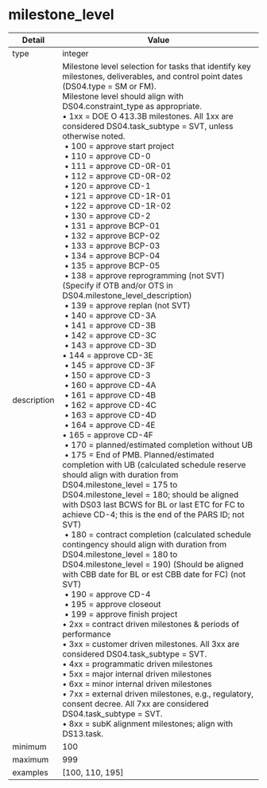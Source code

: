 # milestone_level
| Detail | Value |
| ------ | ----- |
| type | integer |
| description | Milestone level selection for tasks that identify key milestones, deliverables, and control point dates (DS04.type = SM or FM).<br/>Milestone level should align with DS04.constraint_type as appropriate.<br/> • 1xx = DOE O 413.3B milestones. All 1xx are considered DS04.task_subtype = SVT, unless otherwise noted.<br/>​	 • 100 = approve start project<br/>​	 • 110 = approve CD-0<br/>​	 • 111 = approve CD-0R-01<br/>​	 • 112 = approve CD-0R-02<br/>​	 • 120 = approve CD-1<br/>​	 • 121 = approve CD-1R-01<br/>​	 • 122 = approve CD-1R-02<br/>​	 • 130 = approve CD-2<br/>​	 • 131 = approve BCP-01<br/>​	 • 132 = approve BCP-02<br/>​	 • 133 = approve BCP-03<br/>​	 • 134 = approve BCP-04<br/>​	 • 135 = approve BCP-05<br/>​	 • 138 = approve reprogramming (not SVT) (Specify if OTB and/or OTS in DS04.milestone_level_description)<br/>​	 • 139 = approve replan (not SVT)<br/>​	 • 140 = approve CD-3A<br/>​	 • 141 = approve CD-3B<br/>​	 • 142 = approve CD-3C<br/>​	 • 143 = approve CD-3D<br/>​	 • 144 = approve CD-3E<br/>​	 • 145 = approve CD-3F<br/>​	 • 150 = approve CD-3<br/>​	 • 160 = approve CD-4A<br/>​	 • 161 = approve CD-4B<br/>​	 • 162 = approve CD-4C<br/>​	 • 163 = approve CD-4D<br/>​	 • 164 = approve CD-4E<br/>​	 • 165 = approve CD-4F<br/>​	 • 170 = planned/estimated completion without UB<br/>​	 • 175 = End of PMB. Planned/estimated completion with UB (calculated schedule reserve should align with duration from DS04.milestone_level = 175 to DS04.milestone_level = 180; should be aligned with DS03 last BCWS for BL or last ETC for FC to achieve CD-4; this is the end of the PARS ID; not SVT)  <br/>​	 • 180 = contract completion (calculated schedule contingency should align with duration from DS04.milestone_level = 180 to DS04.milestone_level = 190) (Should be aligned with CBB date for BL or est CBB date for FC) (not SVT)<br/>​	 • 190 = approve CD-4<br/>​	 • 195 = approve closeout<br/>​	 • 199 = approve finish project<br/> • 2xx = contract driven milestones & periods of performance<br/> • 3xx = customer driven milestones. All 3xx are considered DS04.task_subtype = SVT.<br/> • 4xx = programmatic driven milestones<br/> • 5xx = major internal driven milestones<br/> • 6xx = minor internal driven milestones<br/> • 7xx = external driven milestones, e.g., regulatory, consent decree. All 7xx are considered DS04.task_subtype = SVT.<br/> • 8xx = subK alignment milestones; align with DS13.task. |
| minimum | 100 |
| maximum | 999 |
| examples | [100, 110, 195] |
